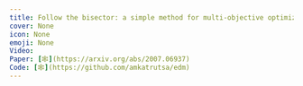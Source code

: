 ```yaml
---
title: Follow the bisector: a simple method for multi-objective optimization
cover: None
icon: None
emoji: None
Video: 
Paper: [🕸](https://arxiv.org/abs/2007.06937)
Code: [🕸](https://github.com/amkatrutsa/edm)
---
```


